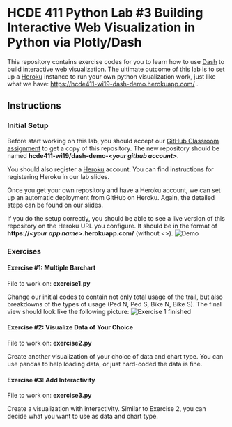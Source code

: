 # HCDE 411 Python Lab #3 Building Interactive Web Visualization in Python via Plotly/Dash

This repository contains exercise codes for you to learn how to use 
[Dash](https://dash.plot.ly/) to build interactive web visualization. 
The ultimate outcome of this lab is to set up a [Heroku](https://www.heroku.com/) 
instance to run your own python visualization work, just like what we have: 
https://hcde411-wi19-dash-demo.herokuapp.com/ .


## Instructions 

### Initial Setup
Before start working on this lab, you should accept our 
[GitHub Classroom assignment](https://classroom.github.com/a/pwOFdIcK) to get a copy of this repository. 
The new repository should be named **hcde411-wi19/dash-demo-_\<your github account\>_**.

You should also register a [Heroku](https://www.heroku.com/) account. 
You can find instructions for registering Heroku in our lab slides.

Once you get your own repository and have a Heroku account, 
we can set up an automatic deployment from GitHub on Heroku. Again,
the detailed steps can be found on our slides.

If you do the setup correctly, you should be able to see a live version of 
this repository on the Heroku URL you configure. It should be in the format
of **https://_\<your app name\>_.herokuapp.com/** (without <>).
![Demo](https://i.imgur.com/7c5QXzS.png)

### Exercises
#### Exercise #1: Multiple Barchart
File to work on: **exercise1.py**

Change our initial codes to contain not only total usage of the trail, but also 
breakdowns of the types of usage (Ped N, Ped S, Bike N, Bike S). 
The final view should look like the following picture:
![Exercise 1 finished](https://i.imgur.com/pRLeJP4.png)


#### Exercise #2: Visualize Data of Your Choice

File to work on: **exercise2.py**

Create another visualization of your choice of data and chart type. 
You can use pandas to help loading data, or just hard-coded the data is fine.

#### Exercise #3: Add Interactivity

File to work on: **exercise3.py**

Create a visualization with interactivity. Similar to Exercise 2, you can decide what you want to use as data and 
chart type. 
